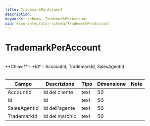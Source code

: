 ```yaml
---
title: TrademarkPerAccount
description:
keywords: schema, TrademarkPerAccount
uid: kimo-integrator-schema/TrademarkPerAccount
---
```


# TrademarkPerAccount

<br>
**Chiavi**
- *Id*
- AccountId, TrademarkId, SalesAgentId
<br><br>

| Campo | Descrizione | Tipo | Dimensione | Note |
| --- | --- | --- | --- | --- |
| AccountId | Id del cliente | text | 50 |  |
| Id | Id | text | 50 |  |
| SalesAgentId | Id dell'agente | text | 50 |  |
| TrademarkId | Id del marchio | text | 50 |  |

